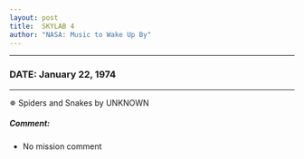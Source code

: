 ```yaml
---
layout: post
title:  SKYLAB 4
author: "NASA: Music to Wake Up By"
---
```


----
### DATE: January 22, 1974
----
✵ Spiders and Snakes by UNKNOWN

##### Comment:
* No mission comment
